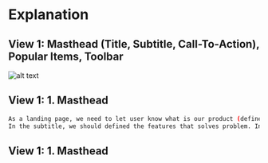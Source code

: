 # Explanation

## View 1: Masthead (Title, Subtitle, Call-To-Action), Popular Items, Toolbar

![alt text](https://brahmaptr.com/readme/exp1.png)

## View 1: 1. Masthead
```bash
As a landing page, we need to let user know what is our product (defined in Title), short description of what product or services that we offer (defined in Subtitle), and what action that can user do right now (defined in Call-to-action).
In the subtitle, we should defined the features that solves problem. In this case, we have an anime discovery with watchlist features. So user can build a binge-watching chain to make the holiday time efficient.
```
## View 1: 1. Masthead
